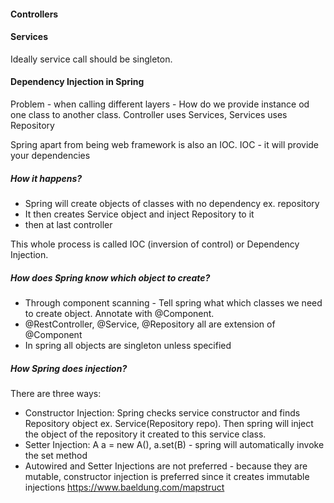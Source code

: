 #### Controllers
#### Services
Ideally service call should be singleton.

#### Dependency Injection in Spring
Problem - when calling different layers - How do we provide instance od one class to another class.
Controller uses Services, Services uses Repository

Spring apart from being web framework is also an IOC.
IOC - it will provide your dependencies

##### How it happens?

* Spring will create objects of classes with no dependency ex. repository
* It then creates Service object and inject Repository to it
* then at last controller

This whole process is called IOC (inversion of control) or Dependency Injection.

##### How does Spring know which object to create?
* Through component scanning - Tell spring what which classes we need to create object. Annotate with @Component.
* @RestController, @Service, @Repository all are extension of @Component
* In spring all objects are singleton unless specified

##### How Spring does injection?
There are three ways:
* Constructor Injection: Spring checks service constructor and finds Repository object ex. Service(Repository repo). Then spring will inject the object of the repository it created to this service class.
* Setter Injection: A a = new A(), a.set(B) - spring will automatically invoke the set method
* Autowired and Setter Injections are not preferred - because they are mutable, constructor injection is preferred since it creates immutable injections 
https://www.baeldung.com/mapstruct
